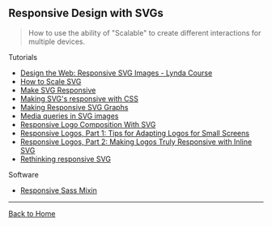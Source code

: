 ## Responsive Design with SVGs
> How to use the ability of "Scalable" to create different interactions for multiple devices.

Tutorials

* [Design the Web: Responsive SVG Images - Lynda Course](http://www.lynda.com/CSS-tutorials/Design-Web-Responsive-SVG-Images/366454-2.html)
* [How to Scale SVG](https://css-tricks.com/scale-svg/)
* [Make SVG Responsive](http://thenewcode.com/744/Make-SVG-Responsive)
* [Making SVG's responsive with CSS](http://tympanus.net/codrops/2014/08/19/making-svgs-responsive-with-css/)
* [Making Responsive SVG Graphs](http://meloncholy.com/blog/making-responsive-svg-graphs/)
* [Media queries in SVG images](https://cloudfour.com/thinks/media-queries-in-svg-images/)
* [Responsive Logo Composition With SVG](https://cloudfour.com/thinks/responsive-logo-composition-with-svg/)
* [Responsive Logos, Part 1: Tips for Adapting Logos for Small Screens](https://viget.com/inspire/responsive-logos-part-1-tips-for-adapting-logos-for-small-screens)
* [Responsive Logos, Part 2: Making Logos Truly Responsive with Inline SVG](https://viget.com/inspire/responsive-logos-part-2-making-logos-truly-responsive-with-svg)
* [Rethinking responsive SVG](http://www.smashingmagazine.com/2014/03/05/rethinking-responsive-svg/)

Software

* [Responsive Sass Mixin](https://unicorn-ui.com/blog/responsive-svg-mixin.html)

---
[Back to Home](/knbknb/awesome-svg)
